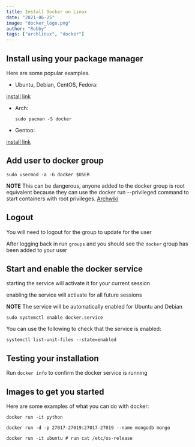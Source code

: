 ```yaml
---
title: Install Docker on Linux
date: "2021-06-25"
image: "docker_logo.png"
author: "Robby"
tags: ["archlinux", "docker"]
---
```


## Install using your package manager

Here are some popular examples.

- Ubuntu, Debian, CentOS, Fedora:

[install link](https://docs.docker.com/engine/install/)

- Arch:
  ```
  sudo pacman -S docker
  ```

- Gentoo:

[install link](https://wiki.gentoo.org/wiki/Docker)

## Add user to docker group

```
sudo usermod -a -G docker $USER
```

**NOTE** This can be dangerous, anyone added to the docker group is root equivalent because they can use the docker run --privileged command to start containers with root privileges. [Archwiki](https://wiki.archlinux.org/title/Docker)

## Logout

You will need to logout for the group to update for the user

After logging back in run `groups` and you should see the `docker` group has been added to your user

## Start and enable the docker service

starting the service will activate it for your current session

enabling the service will activate for all future sessions

**NOTE** The service will be automatically enabled for Ubuntu and Debian

```
sudo systemctl enable docker.service
```

You can use the following to check that the service is enabled:

```
systemctl list-unit-files --state=enabled
```

## Testing your installation

Run `docker info` to confirm the docker service is running

## Images to get you started

Here are some examples of what you can do with docker:

```
docker run -it python

docker run -d -p 27017-27019:27017-27019 --name mongodb mongo

docker run -it ubuntu # run cat /etc/os-release 
```
